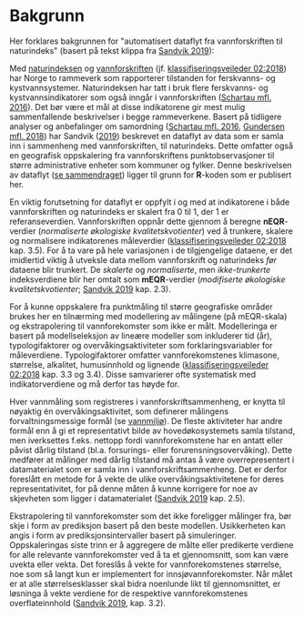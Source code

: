 # Bakgrunn

Her forklares bakgrunnen for "automatisert dataflyt fra vannforskriften til naturindeks" (basert på tekst klippa fra [Sandvik 2019](http://hdl.handle.net/11250/2631056)):

Med [naturindeksen](https://www.naturindeks.no/) og [vannforskriften](https://lovdata.no/dokument/SF/forskrift/2006-12-15-1446) (jf. [klassifiseringsveileder 02:2018](https://www.vannportalen.no/veiledere/klassifiseringsveileder/)) har Norge to rammeverk som rapporterer tilstanden for ferskvanns- og kystvannsystemer.
Naturindeksen har tatt i bruk flere ferskvanns- og kystvannsindikatorer som også inngår i vannforskriften ([Schartau mfl. 2016](http://hdl.handle.net/11250/2384734)).
Det bør være et mål at disse indikatorene gir mest mulig sammenfallende beskrivelser i begge rammeverkene. 
Basert på tidligere analyser og anbefalinger om samordning ([Schartau mfl. 2016](http://hdl.handle.net/11250/2384734), [Gundersen mfl. 2018](http://hdl.handle.net/11250/2584222)) har Sandvik ([2019](http://hdl.handle.net/11250/2631056)) beskrevet en dataflyt av data som er samla inn i sammenheng med vannforskriften, til naturindeks.
Dette omfatter også en geografisk oppskalering fra vannforskriftens punktobservasjoner til større administrative enheter som kommuner og fylker.
Denne beskrivelsen av dataflyt ([se sammendraget](dataflyt.md)) ligger til grunn for **R**-koden som er publisert her.

En viktig forutsetning for dataflyt er oppfylt i og med at indikatorene i både vannforskriften og naturindeks er skalert fra 0 til 1, der 1 er referanseverdien.
Vannforskriften oppnår dette gjennom å beregne **nEQR**-verdier (_normaliserte økologiske kvalitetskvotienter_) ved å trunkere, skalere og normalisere indikatorenes måleverdier ([klassifiseringsveileder 02:2018](https://www.vannportalen.no/veiledere/klassifiseringsveileder/) kap. 3.5).
For å ta vare på hele variasjonen i de tilgjengelige dataene, er det imidlertid viktig å utveksle data mellom vannforskrift og naturindeks _før_ dataene blir trunkert. 
De _skalerte_ og _normaliserte_, men _ikke-trunkerte_ indeksverdiene blir her omtalt som **mEQR**-verdier (_modifiserte økologiske kvalitetskvotienter_; [Sandvik 2019](http://hdl.handle.net/11250/2631056) kap. 2.3).

For å kunne oppskalere fra punktmåling til større geografiske områder brukes her en tilnærming med modellering av målingene (på mEQR-skala) og ekstrapolering til vannforekomster som ikke er målt. 
Modelleringa er basert på modellseleksjon av lineære modeller som inkluderer tid (år), typologifaktorer og overvåkingsaktiviteter som forklaringsvariabler for måleverdiene. 
Typologifaktorer omfatter vannforekomstenes klimasone, størrelse, alkalitet, humusinnhold og lignende ([klassifiseringsveileder 02:2018](https://www.vannportalen.no/veiledere/klassifiseringsveileder/) kap. 3.3 og 3.4). 
Disse samvarierer ofte systematisk med indikatorverdiene og må derfor tas høyde for.

Hver vannmåling som registreres i vannforskriftsammenheng, er knytta til nøyaktig én overvåkingsaktivitet, som definerer målingens forvaltningsmessige formål (se [vannmiljø](https://vannmiljokoder.miljodirektoratet.no/activity)). 
De fleste aktiviteter har andre formål enn å gi et representativt bilde av hovedøkosystemets samla tilstand, men iverksettes f.eks. nettopp fordi vannforekomstene har en antatt eller påvist dårlig tilstand (bl.a. forsurings- eller forurensningsovervåking). 
Dette medfører at målinger med dårlig tilstand må antas å være overrepresentert i datamaterialet som er samla inn i vannforskriftsammenheng. 
Det er derfor foreslått en metode for å vekte de ulike overvåkingsaktivitetene for deres representativitet, for på denne måten å kunne korrigere for noe av skjevheten som ligger i datamaterialet ([Sandvik 2019](http://hdl.handle.net/11250/2631056) kap. 2.5).

Ekstrapolering til vannforekomster som det ikke foreligger målinger fra, bør skje i form av prediksjon basert på den beste modellen. 
Usikkerheten kan angis i form av prediksjonsintervaller basert på simuleringer. 
Oppskaleringas siste trinn er å aggregere de målte eller predikerte verdiene for alle relevante vannforekomster ved å ta et gjennomsnitt, som kan være uvekta eller vekta. 
Det foreslås å vekte for vannforekomstenes størrelse, noe som så langt kun er implementert for innsjøvannforekomster. 
Når målet er at alle størrelsesklasser skal bidra noenlunde likt til gjennomsnittet, er løsninga å vekte verdiene for de respektive vannforekomstenes overflateinnhold ([Sandvik 2019](http://hdl.handle.net/11250/2631056), kap. 3.2).




